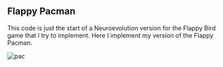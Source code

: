 ## Flappy Pacman

This code is just the start of a Neuroevolution version for the Flappy Bird game that I try to implement.
Here I implement my version of the Flappy Pacman.

![pac](https://user-images.githubusercontent.com/34630228/39078288-cff13664-44de-11e8-97a2-0eca56418ab0.png)
